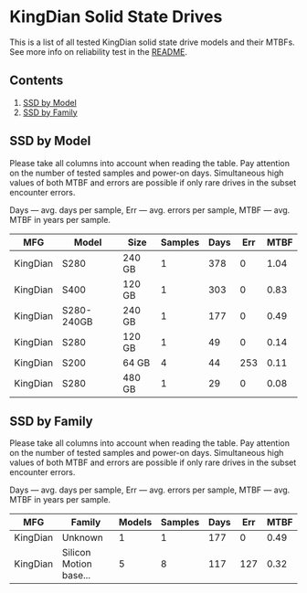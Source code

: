KingDian Solid State Drives
===========================

This is a list of all tested KingDian solid state drive models and their MTBFs. See
more info on reliability test in the [README](https://github.com/bsdhw/SMART).

Contents
--------

1. [ SSD by Model  ](#ssd-by-model)
2. [ SSD by Family ](#ssd-by-family)

SSD by Model
------------

Please take all columns into account when reading the table. Pay attention on the
number of tested samples and power-on days. Simultaneous high values of both MTBF
and errors are possible if only rare drives in the subset encounter errors.

Days — avg. days per sample,
Err  — avg. errors per sample,
MTBF — avg. MTBF in years per sample.

| MFG       | Model              | Size   | Samples | Days  | Err   | MTBF |
|-----------|--------------------|--------|---------|-------|-------|------|
| KingDian  | S280               | 240 GB | 1       | 378   | 0     | 1.04   |
| KingDian  | S400               | 120 GB | 1       | 303   | 0     | 0.83   |
| KingDian  | S280-240GB         | 240 GB | 1       | 177   | 0     | 0.49   |
| KingDian  | S280               | 120 GB | 1       | 49    | 0     | 0.14   |
| KingDian  | S200               | 64 GB  | 4       | 44    | 253   | 0.11   |
| KingDian  | S280               | 480 GB | 1       | 29    | 0     | 0.08   |

SSD by Family
-------------

Please take all columns into account when reading the table. Pay attention on the
number of tested samples and power-on days. Simultaneous high values of both MTBF
and errors are possible if only rare drives in the subset encounter errors.

Days — avg. days per sample,
Err  — avg. errors per sample,
MTBF — avg. MTBF in years per sample.

| MFG       | Family                 | Models | Samples | Days  | Err   | MTBF |
|-----------|------------------------|--------|---------|-------|-------|------|
| KingDian  | Unknown                | 1      | 1       | 177   | 0     | 0.49   |
| KingDian  | Silicon Motion base... | 5      | 8       | 117   | 127   | 0.32   |
